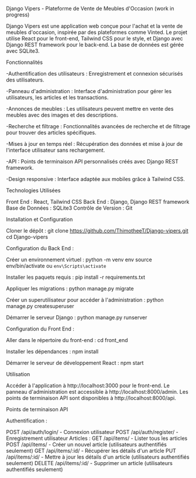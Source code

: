 Django Vipers - Plateforme de Vente de Meubles d'Occasion (work in progress)

Django Vipers est une application web conçue pour l'achat et la vente de meubles d'occasion, inspirée par des plateformes comme Vinted. Le projet utilise React pour le front-end, Tailwind CSS pour le style, et Django avec Django REST framework pour le back-end. La base de données est gérée avec SQLite3.


Fonctionnalités

-Authentification des utilisateurs : Enregistrement et connexion sécurisés des utilisateurs.

-Panneau d'administration : Interface d'administration pour gérer les utilisateurs, les articles et les transactions.

-Annonces de meubles : Les utilisateurs peuvent mettre en vente des meubles avec des images et des descriptions.

-Recherche et filtrage : Fonctionnalités avancées de recherche et de filtrage pour trouver des articles spécifiques.

-Mises à jour en temps réel : Récupération des données et mise à jour de l'interface utilisateur sans rechargement.

-API : Points de terminaison API personnalisés créés avec Django REST framework.

-Design responsive : Interface adaptée aux mobiles grâce à Tailwind CSS.


Technologies Utilisées

Front End : React, Tailwind CSS
Back End : Django, Django REST framework
Base de Données : SQLite3
Contrôle de Version : Git


Installation et Configuration

Cloner le dépôt :
git clone https://github.com/ThimotheeT/Django-vipers.git
cd Django-vipers


Configuration du Back End :

Créer un environnement virtuel :
python -m venv env
source env/bin/activate  ou `env\Scripts\activate`

Installer les paquets requis :
pip install -r requirements.txt

Appliquer les migrations :
python manage.py migrate

Créer un superutilisateur pour accéder à l'administration :
python manage.py createsuperuser

Démarrer le serveur Django :
python manage.py runserver


Configuration du Front End :

Aller dans le répertoire du front-end :
cd front_end

Installer les dépendances :
npm install

Démarrer le serveur de développement React :
npm start


Utilisation

Accéder à l'application à http://localhost:3000 pour le front-end.
Le panneau d'administration est accessible à http://localhost:8000/admin.
Les points de terminaison API sont disponibles à http://localhost:8000/api.


Points de terminaison API

Authentification :

POST /api/auth/login/ - Connexion utilisateur
POST /api/auth/register/ - Enregistrement utilisateur
Articles :
GET /api/items/ - Lister tous les articles
POST /api/items/ - Créer un nouvel article (utilisateurs authentifiés seulement)
GET /api/items/:id/ - Récupérer les détails d'un article
PUT /api/items/:id/ - Mettre à jour les détails d'un article (utilisateurs authentifiés seulement)
DELETE /api/items/:id/ - Supprimer un article (utilisateurs authentifiés seulement)
